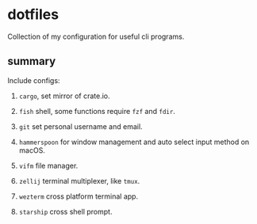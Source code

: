 # dotfiles

Collection of my configuration for useful cli programs.

## summary

Include configs:

1. `cargo`, set mirror of crate.io.

2. `fish` shell, some functions require `fzf` and `fdir`.

3. `git` set personal username and email.

4. `hammerspoon` for window management and auto select input method on macOS.

5. `vifm` file manager.

6. `zellij` terminal multiplexer, like `tmux`.

7. `wezterm` cross platform terminal app.

8. `starship` cross shell prompt.
